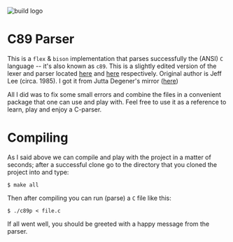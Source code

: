 ![build logo](https://travis-ci.org/andylamp/c89_parser.svg?branch=master)

# C89 Parser

This is a `flex` & `bison` implementation that parses successfully the (ANSI) `C` language -- it's also known as `c89`. This is a slightly edited version of the lexer and parser located [here][1] and [here][2] respectively. Original author is Jeff Lee (circa. 1985). I got it from Jutta Degener's mirror ([here][3])

All I did was to fix some small errors and combine the files in a convenient package that one can use and play with. Feel free to use it as a reference to learn, play and enjoy a C-parser.

# Compiling

As I said above we can compile and play with the project in a matter of seconds; after a successful clone go to the directory that you cloned the project into and type:

```
$ make all
```

Then after compiling you can run (parse) a `C` file like this:

```
$ ./c89p < file.c
```

If all went well, you should be greeted with a happy message from the parser.

[1]: http://www.lysator.liu.se/c/ANSI-C-grammar-l.html
[2]: http://www.lysator.liu.se/c/ANSI-C-grammar-y.html
[3]: http://www.lysator.liu.se/c/
